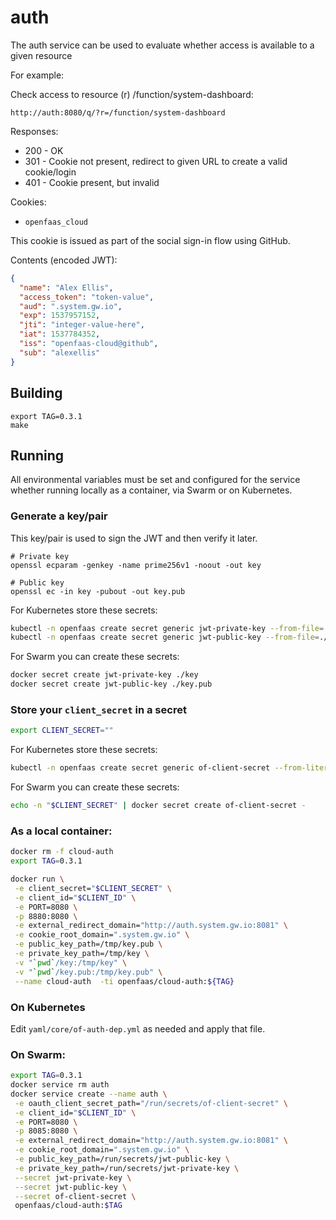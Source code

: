 auth
=======

The auth service can be used to evaluate whether access is available to a given resource

For example:

Check access to resource (r) /function/system-dashboard:

```
http://auth:8080/q/?r=/function/system-dashboard
```

Responses:

* 200 - OK
* 301 - Cookie not present, redirect to given URL to create a valid cookie/login
* 401 - Cookie present, but invalid

Cookies:

* `openfaas_cloud`

This cookie is issued as part of the social sign-in flow using GitHub.

Contents (encoded JWT):

```json
{
  "name": "Alex Ellis",
  "access_token": "token-value",
  "aud": ".system.gw.io",
  "exp": 1537957152,
  "jti": "integer-value-here",
  "iat": 1537784352,
  "iss": "openfaas-cloud@github",
  "sub": "alexellis"
}
```

## Building

```
export TAG=0.3.1
make
```

## Running

All environmental variables must be set and configured for the service whether running locally as a container, via Swarm or on Kubernetes.


### Generate a key/pair

This key/pair is used to sign the JWT and then verify it later.

```
# Private key
openssl ecparam -genkey -name prime256v1 -noout -out key

# Public key
openssl ec -in key -pubout -out key.pub
```

For Kubernetes store these secrets:

```sh
kubectl -n openfaas create secret generic jwt-private-key --from-file=./key
kubectl -n openfaas create secret generic jwt-public-key --from-file=./key.pub
```

For Swarm you can create these secrets:

```sh
docker secret create jwt-private-key ./key
docker secret create jwt-public-key ./key.pub
```

### Store your `client_secret` in a secret


```sh
export CLIENT_SECRET=""
```

For Kubernetes store these secrets:


```sh
kubectl -n openfaas create secret generic of-client-secret --from-literal="of-client-secret=$CLIENT_SECRET"
```

For Swarm you can create these secrets:

```sh
echo -n "$CLIENT_SECRET" | docker secret create of-client-secret -
```

### As a local container:

```sh
docker rm -f cloud-auth
export TAG=0.3.1

docker run \
 -e client_secret="$CLIENT_SECRET" \
 -e client_id="$CLIENT_ID" \
 -e PORT=8080 \
 -p 8880:8080 \
 -e external_redirect_domain="http://auth.system.gw.io:8081" \
 -e cookie_root_domain=".system.gw.io" \
 -e public_key_path=/tmp/key.pub \
 -e private_key_path=/tmp/key \
 -v "`pwd`/key:/tmp/key" \
 -v "`pwd`/key.pub:/tmp/key.pub" \
 --name cloud-auth  -ti openfaas/cloud-auth:${TAG}
```

### On Kubernetes

Edit `yaml/core/of-auth-dep.yml` as needed and apply that file.

### On Swarm:

```sh
export TAG=0.3.1
docker service rm auth
docker service create --name auth \
 -e oauth_client_secret_path="/run/secrets/of-client-secret" \
 -e client_id="$CLIENT_ID" \
 -e PORT=8080 \
 -p 8085:8080 \
 -e external_redirect_domain="http://auth.system.gw.io:8081" \
 -e cookie_root_domain=".system.gw.io" \
 -e public_key_path=/run/secrets/jwt-public-key \
 -e private_key_path=/run/secrets/jwt-private-key \
 --secret jwt-private-key \
 --secret jwt-public-key \
 --secret of-client-secret \
 openfaas/cloud-auth:$TAG
```
